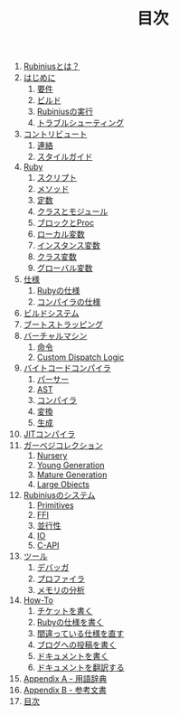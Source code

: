 ﻿---
layout: doc_ja
title: 目次
toc: true
next: Rubiniusとは？
next_url: what-is-rubinius
translated: true
---

1. [Rubiniusとは？](/doc/ja/what-is-rubinius/)
1. [はじめに](/doc/ja/getting-started/)
    1. [要件](/doc/ja/getting-started/requirements/)
    1. [ビルド](/doc/ja/getting-started/building/)
    1. [Rubiniusの実行](/doc/ja/getting-started/running-rubinius/)
    1. [トラブルシューティング](/doc/ja/getting-started/troubleshooting/)
1. [コントリビュート](/doc/ja/contributing/)
    1. [連絡](/doc/ja/contributing/communication/)
    1. [スタイルガイド](/doc/ja/contributing/style-guide)
1. [Ruby](/doc/ja/ruby/)
    1. [スクリプト](/doc/ja/ruby/scripts/)
    1. [メソッド](/doc/ja/ruby/methods/)
    1. [定数](/doc/ja/ruby/constants/)
    1. [クラスとモジュール](/doc/ja/ruby/classes-and-modules/)
    1. [ブロックとProc](/doc/ja/ruby/blocks-and-procs/)
    1. [ローカル変数](/doc/ja/ruby/local-variables/)
    1. [インスタンス変数](/doc/ja/ruby/instance-variables/)
    1. [クラス変数](/doc/ja/ruby/class-variables/)
    1. [グローバル変数](/doc/ja/ruby/global-variables/)
1. [仕様](/doc/ja/specs/)
    1. [Rubyの仕様](/doc/ja/specs/rubyspec/)
    1. [コンパイラの仕様](/doc/ja/specs/compiler/)
1. [ビルドシステム](/doc/ja/build-system/)
1. [ブートストラッピング](/doc/ja/bootstrapping/)
1. [バーチャルマシン](/doc/ja/virtual-machine/)
    1. [命令](/doc/ja/virtual-machine/instructions/)
    1. [Custom Dispatch Logic](/doc/ja/virtual-machine/custom-dispatch-logic/)
1. [バイトコードコンパイラ](/doc/ja/bytecode-compiler/)
    1. [パーサー](/doc/ja/bytecode-compiler/parser/)
    1. [AST](/doc/ja/bytecode-compiler/ast/)
    1. [コンパイラ](/doc/ja/bytecode-compiler/compiler/)
    1. [変換](/doc/ja/bytecode-compiler/transformations/)
    1. [生成](/doc/ja/bytecode-compiler/generator/)
1. [JITコンパイラ](/doc/ja/jit/)
1. [ガーベジコレクション](/doc/ja/garbage-collector/)
    1. [Nursery](/doc/ja/garbage-collector/nursery/)
    1. [Young Generation](/doc/ja/garbage-collector/young-generation/)
    1. [Mature Generation](/doc/ja/garbage-collector/mature-generation/)
    1. [Large Objects](/doc/ja/garbage-collector/large-objects/)
1. [Rubiniusのシステム](/doc/ja/systems/)
    1. [Primitives](/doc/ja/systems/primitives/)
    1. [FFI](/doc/ja/systems/ffi/)
    1. [並行性](/doc/ja/systems/concurrency/)
    1. [IO](/doc/ja/systems/io/)
    1. [C-API](/doc/ja/systems/c-api/)
1. [ツール](/doc/ja/tools/)
    1. [デバッガ](/doc/ja/tools/debugger/)
    1. [プロファイラ](/doc/ja/tools/profiler/)
    1. [メモリの分析](/doc/ja/tools/memory-analysis/)
1. [How-To](/doc/ja/how-to/)
    1. [チケットを書く](/doc/ja/how-to/write-a-ticket/)
    1. [Rubyの仕様を書く](/doc/ja/how-to/write-a-ruby-spec/)
    1. [間違っている仕様を直す](/doc/ja/how-to/fix-a-failing-spec/)
    1. [ブログへの投稿を書く](/doc/ja/how-to/write-a-blog-post/)
    1. [ドキュメントを書く](/doc/ja/how-to/write-documentation/)
    1. [ドキュメントを翻訳する](/doc/ja/how-to/translate-documentation/)
1. [Appendix A - 用語辞典](/doc/ja/appendix-a-glossary/)
1. [Appendix B - 参考文書](/doc/ja/appendix-b-reading-list/)
1. [目次](/doc/ja/index-of-terms/)
